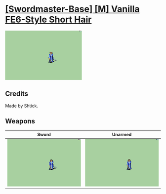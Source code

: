 # [\[Swordmaster-Base\] \[M\] Vanilla FE6-Style Short Hair](./)
 

<img src="./1.%20Sword/Sword_000.png" alt="[Swordmaster-Base] [M] Vanilla FE6-Style Short Hair standing" />

## Credits

Made by Shtick.

## Weapons
 

|Sword |Unarmed |
|  :---: | :---: |
| <img alt="Sword animation" src="./1.%20Sword/Sword.gif" /> | <img alt="Unarmed animation" src="./8.%20Unarmed/Unarmed.gif" /> |
